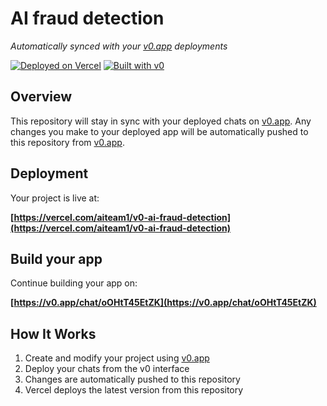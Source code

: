# AI fraud detection

*Automatically synced with your [v0.app](https://v0.app) deployments*

[![Deployed on Vercel](https://img.shields.io/badge/Deployed%20on-Vercel-black?style=for-the-badge&logo=vercel)](https://vercel.com/aiteam1/v0-ai-fraud-detection)
[![Built with v0](https://img.shields.io/badge/Built%20with-v0.app-black?style=for-the-badge)](https://v0.app/chat/oOHtT45EtZK)

## Overview

This repository will stay in sync with your deployed chats on [v0.app](https://v0.app).
Any changes you make to your deployed app will be automatically pushed to this repository from [v0.app](https://v0.app).

## Deployment

Your project is live at:

**[https://vercel.com/aiteam1/v0-ai-fraud-detection](https://vercel.com/aiteam1/v0-ai-fraud-detection)**

## Build your app

Continue building your app on:

**[https://v0.app/chat/oOHtT45EtZK](https://v0.app/chat/oOHtT45EtZK)**

## How It Works

1. Create and modify your project using [v0.app](https://v0.app)
2. Deploy your chats from the v0 interface
3. Changes are automatically pushed to this repository
4. Vercel deploys the latest version from this repository
